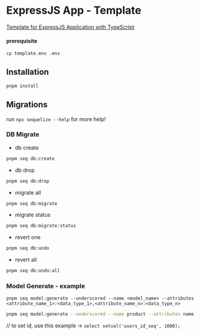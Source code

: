 # ExpressJS App - Template

[Template for ExpressJS Application with TypeScript](https://github.com/detteksie/expressjs-app-template.git)

#### prerequisite

```sh
cp template.env .env
```

## Installation

```sh
pnpm install
```

## Migrations

run `npx sequelize --help` for more help!

### DB Migrate

- db create

```sh
pnpm seq db:create
```

- db drop

```sh
pnpm seq db:drop
```

- migrate all

```sh
pnpm seq db:migrate
```

- migrate status

```sh
pnpm seq db:migrate:status
```

- revert one

```sh
pnpm seq db:undo
```

- revert all

```sh
pnpm seq db:undo:all
```

### Model Generate - example

`pnpm seq model:generate --underscored --name <model_name> --attributes <attribute_name_1>:<data_type_1>,<attribute_name_n>:<data_type_n>`

```sh
pnpm seq model:generate --underscored --name product --attributes name:string,price:integer,is_published:boolean
```

// to set id, use this example -> `select setval('users_id_seq', 1000);`

